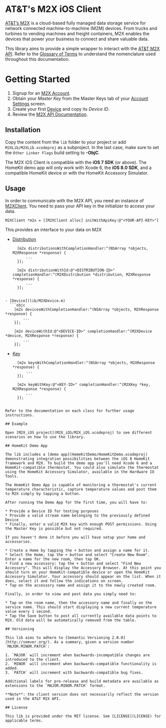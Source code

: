 # AT&T's M2X iOS Client

[AT&T’s M2X](https://m2x.att.com/) is a cloud-based fully managed data storage service for network connected machine-to-machine (M2M) devices. From trucks and turbines to vending machines and freight containers, M2X enables the devices that power your business to connect and share valuable data.

This library aims to provide a simple wrapper to interact with the [AT&T M2X API](https://m2x.att.com/developer/documentation/overview). Refer to the [Glossary of Terms](https://m2x.att.com/developer/documentation/glossary) to understand the nomenclature used throughout this documentation.


Getting Started
==========================
1. Signup for an [M2X Account](https://m2x.att.com/signup).
2. Obtain your _Master Key_ from the Master Keys tab of your [Account Settings](https://m2x.att.com/account) screen.
2. Create your first [Device](https://m2x.att.com/devices) and copy its _Device ID_.
3. Review the [M2X API Documentation](https://m2x.att.com/developer/documentation/overview).

## Installation

Copy the content from the `lib` folder to your project or add `M2XLib/M2XLib.xcodeproj` as a subproject. In the last case, make sure to set the `Other Linker Flags` build setting to **-ObjC**.

The M2X iOS Client is compatible with the **iOS 7 SDK** (or above). The HomeKit demo app will only work with Xcode 6, the **iOS 8.0 SDK**, and a compatible HomeKit device or with the HomeKit Accessory Simulator.

## Usage

In order to communicate with the M2X API, you need an instance of [M2XClient](lib/M2XClient.m). You need to pass your API key in the initializer to access your data.

```objc
M2XClient *m2x = [[M2XClient alloc] initWithApiKey:@"<YOUR-API-KEY>"]
```

This provides an interface to your data on M2X

- [Distribution](lib/M2XDistribution.m)
  ```objc
    [m2x distributionsWithCompletionHandler:^(NSArray *objects, M2XResponse *response) {
        ...
    }];

    [m2x distributionWithId:@"<DISTRIBUTION-ID>" completionHandler:^(M2XDistribution *distribution, M2XResponse *response) {
        ...
    }];
```

- [Device](lib/M2XDevice.m)
  ```objc
    [m2x devicesWithCompletionHandler:^(NSArray *objects, M2XResponse *response) {
        ...
    }];

    [m2x deviceWithId:@"<DEVICE-ID>" completionHandler:^(M2XDevice *device, M2XResponse *response) {
        ...
    }];
```

- [Key](lib/M2XKey.m)
  ```objc
    [m2x keysWithCompletionHandler:^(NSArray *objects, M2XResponse *response) {
        ...
    }];

    [m2x keyWithKey:@"<KEY-ID>" completionHandler:^(M2XKey *key, M2XResponse *response) {
        ...
    }];  
```

Refer to the documentation on each class for further usage instructions.

## Example

Open [M2X_iOS project](M2X_iOS/M2X_iOS.xcodeproj) to see different scenarios on how to use the library.

## HomeKit Demo App

The lib includes a [demo app](HomeKitDemo/HomeKitDemo.xcodeproj) demonstrating integration possibilities between the iOS 8 HomeKit framework and M2X. To build the demo app you'll need Xcode 6 and a HomeKit-compatible thermostat. You could also simulate the thermostat using the HomeKit Accessory Simulator, available in the Hardware IO Tools.

The HomeKit Demo App is capable of monitoring a thermostat's current temperature characteristic, capture temperature values and post them to M2X simply by tapping a button.

After running the Demo App for the first time, you will have to:

* Provide a Device ID for testing purposes
* Provide a valid stream name belonging to the previously defined Device
* Finally, enter a valid M2X key with enough POST permissions. Using the Master Key is possible but not required.

If you haven't done it before you will have setup your home and accessories.

* Create a Home by tapping the + button and assign a name for it.
* Select the Home, tap the + button and select "Create New Room". Enter a name for the new room, then tap OK.
* Find a new accessory: tap the + button and select "Find New Accessory". This will display the Accessory Browser. At this point you should turn on your HomeKit-compatible device or open the HomeKit Accessory Simulator. Your accessory should appear on the list. When it does, select it and follow the indications on screen.
* Tap on the accessory name and assign it to the newly created room.

Finally, in order to view and post data you simply need to:

* Tap on the room name, then the accessory name and finally on the service name. This should start displaying a new current temperature value every 1 second.
* Tap the Save button to post all currently available data points to M2X. Old data will be automatically removed from the table.

## Versioning

This lib aims to adhere to [Semantic Versioning 2.0.0](http://semver.org/). As a summary, given a version number `MAJOR.MINOR.PATCH`:

1. `MAJOR` will increment when backwards-incompatible changes are introduced to the client.
2. `MINOR` will increment when backwards-compatible functionality is added.
3. `PATCH` will increment with backwards-compatible bug fixes.

Additional labels for pre-release and build metadata are available as extensions to the `MAJOR.MINOR.PATCH` format.

**Note**: the client version does not necessarily reflect the version used in the AT&T M2X API.

## License

This lib is provided under the MIT license. See [LICENSE](LICENSE) for applicable terms.

